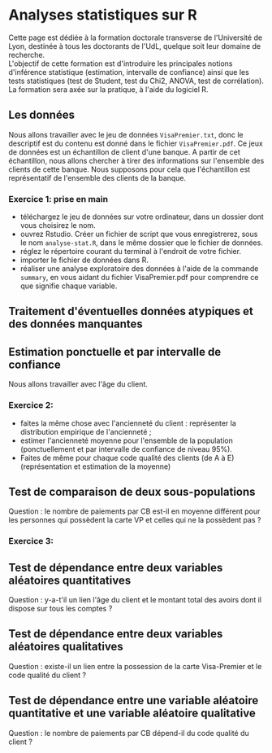 # Analyses statistiques sur R

Cette page est dédiée à la formation doctorale transverse de l'Université de Lyon, destinée à tous les doctorants de l'UdL, quelque soit leur domaine de recherche.\
L'objectif de cette formation est d'introduire les principales notions d'inférence statistique (estimation, intervalle de confiance) ainsi que les tests statistiques (test de Student, test du Chi2, ANOVA, test de corrélation).\
La formation sera axée sur la pratique, à l'aide du logiciel R.

## Les données
Nous allons travailler avec le jeu de données `VisaPremier.txt`, donc le descriptif est du contenu est donné dans le fichier `VisaPremier.pdf`.
Ce jeux de données est un échantillon de client d'une banque. A partir de cet échantillon, nous allons chercher à tirer des informations sur l'ensemble des clients de cette banque.
Nous supposons pour cela que l'échantillon est représentatif de l'ensemble des clients de la banque.

### Exercice 1: prise en main
  - téléchargez le jeu de données sur votre ordinateur, dans un dossier dont vous choisirez le nom.
  - ouvrez Rstudio. Créer un fichier de script que vous enregistrerez, sous le nom `analyse-stat.R`, dans le même dossier que le fichier de données.
  - réglez le répertoire courant du terminal à l'endroit de votre fichier.
  - importer le fichier de données dans R.
  - réaliser une analyse exploratoire des données à l'aide de la commande `summary`, en vous aidant du fichier VisaPremier.pdf pour comprendre ce que signifie chaque variable.

## Traitement d'éventuelles données atypiques et des données manquantes

## Estimation ponctuelle et par intervalle de confiance
Nous allons travailler avec l'âge du client.

### Exercice 2: 
- faites la même chose avec l'ancienneté du client : représenter la distribution empirique de l'ancienneté ;
- estimer l'ancienneté moyenne pour l'ensemble de la population (ponctuellement et par intervalle de confiance de niveau 95%).
- Faites de même pour chaque code qualité des clients (de A à E) (représentation et estimation de la moyenne)

## Test de comparaison de deux sous-populations
Question : le nombre de paiements par CB est-il en moyenne différent pour les personnes qui possèdent la carte VP et celles qui ne la possèdent pas ?

### Exercice 3:


## Test de dépendance entre deux variables aléatoires quantitatives
Question : y-a-t'il un lien l'âge du client et le montant total des avoirs dont il dispose sur tous les comptes ?

## Test de dépendance entre deux variables aléatoires qualitatives
Question : existe-il un lien entre la possession de la carte Visa-Premier et le code qualité du client ?

## Test de dépendance entre une variable aléatoire quantitative et une variable aléatoire qualitative
Question : le nombre de paiements par CB dépend-il du code qualité du client ?



